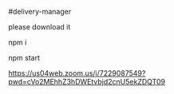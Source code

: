#delivery-manager


please download it 

npm i

npm start

https://us04web.zoom.us/j/7229087549?pwd=cVo2MEhhZ3hDWEtvbjd2cnU5ekZDQT09
